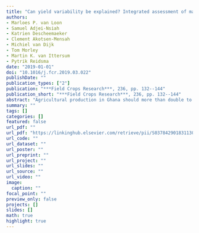 ```yaml
---
title: "Can yield variability be explained? Integrated assessment of maize yield gaps across smallholders in Ghana"
authors: 
- Marloes P. van Loon
- Samuel Adjei-Nsiah
- Katrien Descheemaeker
- Clement Akotsen-Mensah
- Michiel van Dijk
- Tom Morley
- Martin K. van Ittersum
- Pytrik Reidsma
date: "2019-01-01"
doi: "10.1016/j.fcr.2019.03.022"
publishDate: ""
publication_types: ["2"]
publication: "***Field Crops Research***, 236, pp. 132--144"
publication_short: "***Field Crops Research***, 236, pp. 132--144"
abstract: "Agricultural production in Ghana should more than double to fulfil the estimated food demand in 2050, but this is a challenge as the productivity of food crops has been low, extremely variable and prone to stagnation. Yield gap estimations and explanations can help to identify the potential for intensification on existing agricultural land. However, to date most yield gap analyses had a disciplinary focus. The objective of this paper is to assess the impact of crop management, soil and household factors on maize (Zea mays) yields in two major maize growing regions in Ghana through an integrated approach. We applied a variety of complementary methods to study sites in the Brong Ahafo and Northern region. Farm household surveys, yield measurements and soil sampling were undertaken in 2015 and 2016. Water-limited potential yield (Yw) was estimated with a crop growth simulation model, and two different on-farm demonstration experiments were carried out in 2016 and 2017. There is great potential to increase maize yields across the study sites. Estimated yield gaps ranged between 3.8 Mg ha-1 (67 of Yw) and 13.6 Mg ha-1 (84 of Yw). However, there was no consistency in factors affecting maize yield and yield gaps when using complementary methods. Demonstration experiments showed the potential of improved varieties, fertilizers and improved planting densities, with yields up to 9 Mg ha-1. This was not confirmed in the analysis of the household surveys, as the large yield variation across years on the same farms impeded the disclosure of effects of management, soil and household factors. The low-input nature of the farming system and the incidence of fall armyworm led to relatively uniform and low yields across the entire population. So, farmers yields were determined by interacting, and strongly varying, household, soil and management factors. We found that for highly variable and complex smallholder farming systems there is a danger in drawing oversimplified conclusions based on results from a single methodological approach. Integrating household surveys, crop growth simulation modelling and demonstration experiments can add value to yield gap analysis. However, the challenge remains to improve upon this type of integrated assessment to be able to satisfactorily disentangle the interacting factors that can be managed by farmers in order to increase crop yields."
summary: ""
tags: []
categories: []
featured: false
url_pdf: ""
url_pdf: "https://linkinghub.elsevier.com/retrieve/pii/S0378429018311304"
url_code: ""
url_dataset: ""
url_poster: ""
url_preprint: ""
url_project: ""
url_slides: ""
url_source: ""
url_video: ""
image: 
  caption: ""
focal_point: ""
preview_only: false
projects: []
slides: []
math: true
highlight: true
---
```


